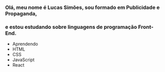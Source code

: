 <!---
Lucas-S-Simoes/Lucas-S-Simoes is a ✨ special ✨ repository because its `README.md` (this file) appears on your GitHub profile.
You can click the Preview link to take a look at your changes.
--->

### Olá, meu nome é Lucas Simões, sou formado em Publicidade e Propaganda,
### e estou estudando sobre linguagens de programação Front-End.
- Aprendendo
- HTML
- CSS
- JavaScript
- React
